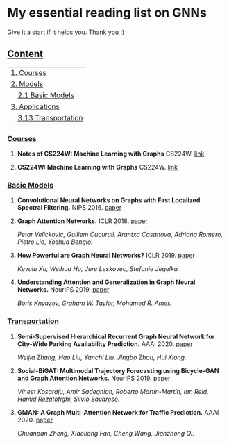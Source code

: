 # My essential reading list on GNNs
Give it a start if it helps you. Thank you :)
## [Content](#content)

<table>
<tr><td colspan="2"><a href="#courses">1. Courses</a></td></tr>

<tr><td colspan="2"><a href="#models">2. Models</a></td></tr>
<tr>
    <td>&emsp;<a href="#popularmodels">2.1 Basic Models</a></td>
</tr>

<tr><td colspan="2"><a href="#applications">3. Applications</a></td></tr> 
    <td>&emsp;<a href="#transportation">3.13 Transportation</a></td>
</tr>

</table>

### [Courses](#courses)
1. **Notes of CS224W: Machine Learning with Graphs** CS224W. [link](https://snap-stanford.github.io/cs224w-notes/)

1. **CS224W: Machine Learning with Graphs** CS224W. [link](http://web.stanford.edu/class/cs224w/)


### [Basic Models](#popularmodels)
1. **Convolutional Neural Networks on Graphs with Fast Localized Spectral Filtering.** NIPS 2016. [paper](http://papers.nips.cc/paper/6081-convolutional-neural-networks-on-graphs-with-fast-localized-spectral-filtering.pdf)

1. **Graph Attention Networks.** ICLR 2018. [paper](https://mila.quebec/wp-content/uploads/2018/07/d1ac95b60310f43bb5a0b8024522fbe08fb2a482.pdf)

    *Petar Velickovic, Guillem Cucurull, Arantxa Casanova, Adriana Romero, Pietro Lio, Yoshua Bengio.*
    
1. **How Powerful are Graph Neural Networks?** ICLR 2019. [paper](https://openreview.net/pdf?id=ryGs6iA5Km)

    *Keyulu Xu, Weihua Hu, Jure Leskovec, Stefanie Jegelka.*

1. **Understanding Attention and Generalization in Graph Neural Networks.** NeurIPS 2019. [paper](https://arxiv.org/pdf/1905.02850.pdf)

    *Boris Knyazev, Graham W. Taylor, Mohamed R. Amer.*
    
    
### [Transportation](#transportation)
   
1. **Semi-Supervised Hierarchical Recurrent Graph Neural Network for City-Wide Parking Availability Prediction.** AAAI 2020. [paper](https://arxiv.org/pdf/1911.10516.pdf)

    *Weijia Zhang, Hao Liu, Yanchi Liu, Jingbo Zhou, Hui Xiong.*

1. **Social-BiGAT: Multimodal Trajectory Forecasting using Bicycle-GAN and Graph Attention Networks.** NeurIPS 2019. [paper](http://papers.nips.cc/paper/by-source-2019-75)

	*Vineet Kosaraju, Amir Sadeghian, Roberto Martín-Martín, Ian Reid, Hamid Rezatofighi, Silvio Savarese.*

1. **GMAN: A Graph Multi-Attention Network for Traffic Prediction.** AAAI 2020. [paper](https://arxiv.org/abs/1911.08415)

	*Chuanpan Zheng, Xiaoliang Fan, Cheng Wang, Jianzhong Qi.*

